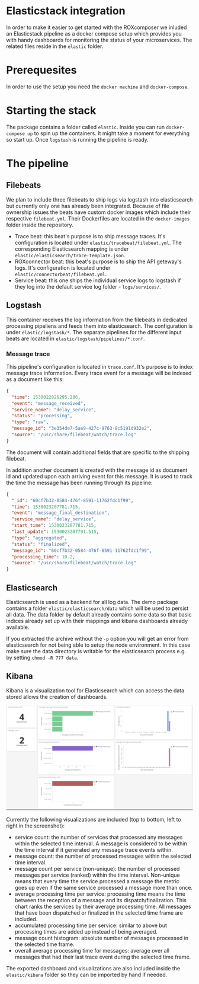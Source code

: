 # Elasticstack integration

In order to make it easier to get started with the ROXcomposer we inluded an Elasticstack pipeline as a docker compose setup which provides you with handy dashboards for monitoring the status
of your microservices. The related files reside in the `elastic` folder.

# Prerequesites

In order to use the setup you need the `docker machine` and `docker-compose`.

# Starting the stack

The package contains a folder called `elastic`. Inside you can run `docker-compose up` to spin up the containers. It might take a moment for everything so start up. Once `logstash` is running the pipeline is ready.

# The pipeline

## Filebeats

We plan to include three filebeats to ship logs via logstash into elasticsearch but currently only one has already been integrated.
Because of file ownership issues the beats have custom docker images which include their respective `filebeat.yml`.
Their Dockerfiles are located in the `docker-images` folder inside the repository.

* Trace beat: this beat's purpose is to ship message traces. It's configuration is located under `elastic/tracebeat/filebeat.yml`. The corresponding Elasticsearch mapping is under `elastic/elasticsearch/trace-template.json`.
* ROXconnector beat: this beat's purpose is to ship the API geteway's logs. It's configuration is located under `elastic/connectorbeat/filebeat.yml`.
* Service beat: this one ships the individual service logs to logstash if they log into the default service log folder - `logs/services/`.

## Logstash

This container receives the log information from the filebeats in dedicated processing pipeliens and feeds them into elasticsearch. The configuration is under `elastic/logstash/*`.
The separate pipelines for the different input beats are located in `elastic/logstash/pipelines/*.conf`.

### Message trace

This pipeline's configuration is located in `trace.conf`. It's purpose is to index message trace information. Every trace event for a message will be indexed as a document like this:

```json
{
  "time": 1530022826295.286,
  "event": "message_received",
  "service_name": "delay_service",
  "status": "processing",
  "type": "raw",
  "message_id": "3e354de7-5ae9-427c-9763-8c5191d932e2",
  "source": "/usr/share/filebeat/watch/trace.log"
}
```

The document will contain additional fields that are specific to the shipping filebeat.

In addition another document is created with the message id as document id and updated upon each arriving event for this message. It is used to track the time the message has been running through its pipeline:

```json
{
  "_id": "60cf7b32-0584-476f-8591-11762fdc1f99",
  "time": 1530023207781.715,
  "event": "message_final_destination",
  "service_name": "delay_service",
  "start_time": 1530023207781.715,
  "last_update": 1530023207791.515,
  "type": "aggregated",
  "status": "finalized",
  "message_id": "60cf7b32-0584-476f-8591-11762fdc1f99",
  "processing_time": 10.2,
  "source": "/usr/share/filebeat/watch/trace.log"
}
```

## Elasticsearch

Elasticsearch is used as a backend for all log data. The demo package contains a folder `elastic/elasticsearch/data` which will be used to persist all data. The data folder by default already contains some data
so that basic indices already set up with their mappings and kibana dashboards already available.


If you extracted the archive without the `-p` option you will get an error from elasticsearch for not being able to setup the node environment. In this case make sure
the data directory is writable for the elasticsearch process e.g. by setting `chmod -R 777 data`.

## Kibana

Kibana is a visualization tool for Elasticsearch which can access the data stored allows the creation of dashboards.

![ROXcomposer dashboard](images/dashboard.png)

Currently the following visualizations are included (top to bottom, left to right in the screenshot):

* service count: the number of services that processed any messages within the selected time interval. A message is considered to be within the time interval if it generated any message trace events within.
* message count: the number of processed messages within the selected time interval.
* message count per service (non-unique): the number of processed messages per service (ranked) within the time interval. Non-unique means that every time the service processed a message the metric goes up even if the same service processed a message more than once.
* average processing time per service: processing time means the time between the reception of a message and its dispatch/finalization. This chart ranks the services by their average processing time. All messages that have been dispatched or finalized in the selected time frame are included.
* accumulated processing time per service: similar to above but processing times are added up instead of being averaged.
* message count histogram: absolute number of messages processed in the selected time frame.
* overall average processing time for messages: average over all messages that had their last trace event during the selected time frame.

The exported dashboard and visualizations are also included inside the `elastic/kibana` folder so they can be imported by hand if needed.

